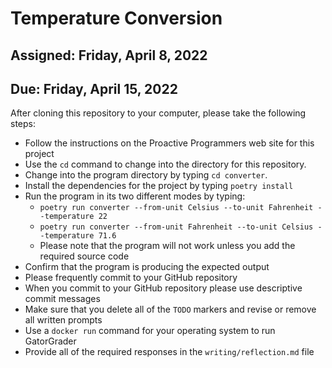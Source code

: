 # Temperature Conversion

## Assigned: Friday, April 8, 2022
## Due: Friday, April 15, 2022

After cloning this repository to your computer, please take the following steps:

- Follow the instructions on the Proactive Programmers web site for this project
- Use the `cd` command to change into the directory for this repository.
- Change into the program directory by typing `cd converter`.
- Install the dependencies for the project by typing `poetry install`
- Run the program in its two different modes by typing:
  - `poetry run converter --from-unit Celsius --to-unit Fahrenheit --temperature 22`
  - `poetry run converter --from-unit Fahrenheit --to-unit Celsius --temperature 71.6`
  - Please note that the program will not work unless you add the required source code
- Confirm that the program is producing the expected output
- Please frequently commit to your GitHub repository
- When you commit to your GitHub repository please use descriptive commit messages
- Make sure that you delete all of the `TODO` markers and revise or remove all written prompts
- Use a `docker run` command for your operating system to run GatorGrader
- Provide all of the required responses in the `writing/reflection.md` file

